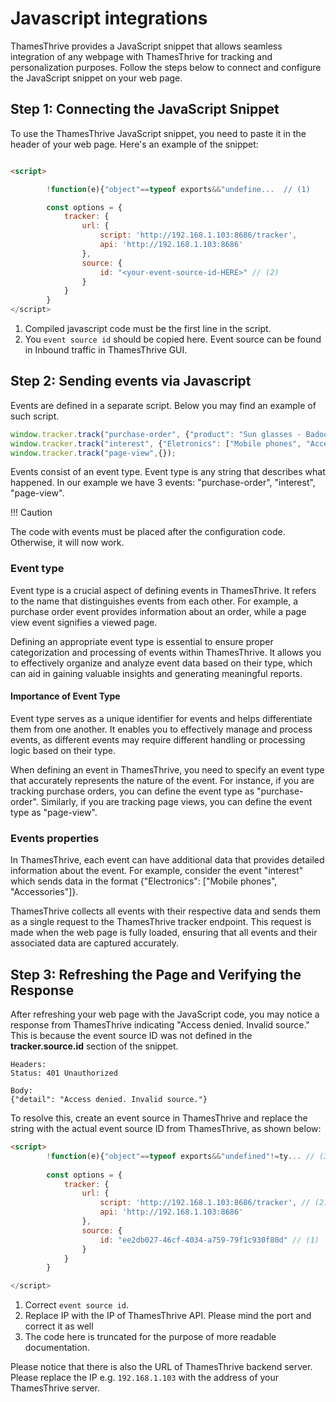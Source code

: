 # Javascript integrations

ThamesThrive provides a JavaScript snippet that allows seamless integration of any webpage with ThamesThrive for tracking and
personalization purposes. Follow the steps below to connect and configure the JavaScript snippet on your web page.

## Step 1: Connecting the JavaScript Snippet

To use the ThamesThrive JavaScript snippet, you need to paste it in the header of your web page. Here's an example of the snippet:

```html linenums="1"

<script>

        !function(e){"object"==typeof exports&&"undefine...  // (1)

        const options = {
            tracker: {
                url: {
                    script: 'http://192.168.1.103:8686/tracker', 
                    api: 'http://192.168.1.103:8686'
                },
                source: {
                    id: "<your-event-source-id-HERE>" // (2)
                }
            }
        }
</script>
```
1. Compiled javascript code must be the first line in the script.
2. You `event source id` should be copied here. Event source can be found in Inbound traffic in ThamesThrive GUI.

## Step 2: Sending events via Javascript

Events are defined in a separate script. Below you may find an example of such script.

```javascript title="Example" linenums="1"
window.tracker.track("purchase-order", {"product": "Sun glasses - Badoo", "price": 13.45})
window.tracker.track("interest", {"Eletronics": ["Mobile phones", "Accessories"]})
window.tracker.track("page-view",{});
```

Events consist of an event type. Event type is any string that describes what happened. In our example we have 3
events: "purchase-order", "interest", "page-view".

!!! Caution

  The code with events must be placed after the configuration code. Otherwise, it will now work.

### Event type

Event type is a crucial aspect of defining events in ThamesThrive. It refers to the name that distinguishes events from each
other. For example, a purchase order event provides information about an order, while a page view event signifies a
viewed page.

Defining an appropriate event type is essential to ensure proper categorization and processing of events within
ThamesThrive. It allows you to effectively organize and analyze event data based on their type, which can aid in gaining
valuable insights and generating meaningful reports. 

#### Importance of Event Type

Event type serves as a unique identifier for events and helps differentiate them from one another. It enables you to
effectively manage and process events, as different events may require different handling or processing logic based on
their type.

When defining an event in ThamesThrive, you need to specify an event type that accurately represents the nature of the
event. For instance, if you are tracking purchase orders, you can define the event type as "purchase-order". Similarly,
if you are tracking page views, you can define the event type as "page-view".

### Events properties

In ThamesThrive, each event can have additional data that provides detailed information about the event. For example,
consider the event "interest" which sends data in the format {"Electronics": ["Mobile phones", "Accessories"]}.

ThamesThrive collects all events with their respective data and sends them as a single request to the ThamesThrive tracker
endpoint. This request is made when the web page is fully loaded, ensuring that all events and their associated data are
captured accurately.


## Step 3: Refreshing the Page and Verifying the Response

After refreshing your web page with the JavaScript code, you may notice a response from ThamesThrive indicating "Access
denied. Invalid source." This is because the event source ID was not defined in the __tracker.source.id__ section of the
snippet.

```
Headers:
Status: 401 Unauthorized

Body:
{"detail": "Access denied. Invalid source."}
```

To resolve this, create an event source in ThamesThrive and replace the string <your-resource-id-HERE> with the actual event source ID from ThamesThrive, as shown below:

```html linenums="1"
<script>
        !function(e){"object"==typeof exports&&"undefined"!=ty... // (3)
        
        const options = {
            tracker: {
                url: {
                    script: 'http://192.168.1.103:8686/tracker', // (2)
                    api: 'http://192.168.1.103:8686'
                },
                source: {
                    id: "ee2db027-46cf-4034-a759-79f1c930f80d" // (1)
                }
            }
        }

</script>
```

1. Correct `event source id`.
2. Replace IP with the IP of ThamesThrive API. Please mind the port and correct it as well
3. The code here is truncated for the purpose of more readable documentation.

Please notice that there is also the URL of ThamesThrive backend server. Please replace the IP e.g. `192.168.1.103` with the
address of your ThamesThrive server.

